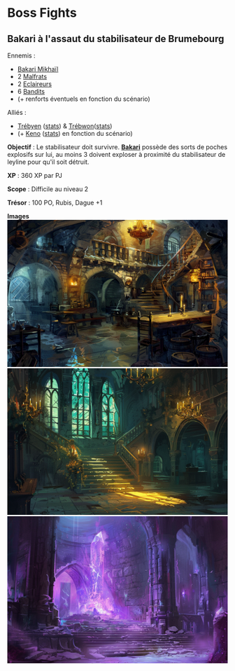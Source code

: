 # Boss Fights

## Bakari à l'assaut du stabilisateur de Brumebourg

Ennemis : 
* [Bakari Mikhaïl](../STAT_BLOCKS/PERSONNAGES/BakariMikhail.md)
* 2 [Malfrats](../STAT_BLOCKS/CLASS/Malfrat.md)
* 2 [Eclaireurs](../STAT_BLOCKS/CLASS/Eclaireur.md)
* 6 [Bandits](../STAT_BLOCKS/CLASS/Bandit.md)
* (+ renforts éventuels en fonction du scénario)

Alliés : 
* [Trébyen](../WORLDBUILDING/PERSONNAGES/PNJ/Brumebourg.md#trébyen-kwestyon---membre-de-la-garde-de-therra) ([stats](../STAT_BLOCKS/CLASS/Chevalier.md#chevalier-saurien)) & [Trébwon]((../WORLDBUILDING/PERSONNAGES/PNJ/Brumebourg.md#trébwon-kwestyon---membre-de-la-garde-de-therra))([stats](../STAT_BLOCKS/CLASS/Chevalier.md#chevalier-saurien))
* (+ [Keno](../WORLDBUILDING/PERSONNAGES/PNJ/Brumebourg.md#keno-kutt---chef-de-la-garde-de-therra) ([stats](../STAT_BLOCKS/CLASS/Chevalier.md#chevalier-saurien)) en fonction du scénario)

**Objectif** : Le stabilisateur doit survivre. [**Bakari**](../WORLDBUILDING/PERSONNAGES/PNJ/EnfantsDeLaRue.md#bakari-mikhaïl---chef-de-groupe) possède des sorts de poches explosifs sur lui, au moins 3 doivent exploser à proximité du stabilisateur de leyline pour qu'il soit détruit.

**XP** : 360 XP par PJ

**Scope** : Difficile au niveau 2

**Trésor** : 100 PO, Rubis, Dague +1

**Images**
![Intérieur hôtel de ville](../_images/interior_town_hall_brumebourg.png)
![Intérieur hôtel de ville](../_images/town_hall_basement.png)
![Stabilisateur de leyline](../_images/cristal_brumebourg.png)